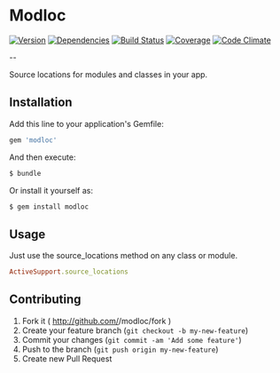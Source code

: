 # Modloc

[![Version](http://allthebadges.io/jwaldrip/modloc/badge_fury.png)](http://allthebadges.io/jwaldrip/modloc/badge_fury)
[![Dependencies](http://allthebadges.io/jwaldrip/modloc/gemnasium.png)](http://allthebadges.io/jwaldrip/modloc/gemnasium)
[![Build Status](http://allthebadges.io/jwaldrip/modloc/travis.png)](http://allthebadges.io/jwaldrip/modloc/travis)
[![Coverage](http://allthebadges.io/jwaldrip/modloc/coveralls.png)](http://allthebadges.io/jwaldrip/modloc/coveralls)
[![Code Climate](http://allthebadges.io/jwaldrip/modloc/code_climate.png)](http://allthebadges.io/jwaldrip/modloc/code_climate)

--

Source locations for modules and classes in your app.

## Installation

Add this line to your application's Gemfile:

```ruby
gem 'modloc'
```

And then execute:

```sh
$ bundle
```

Or install it yourself as:

```sh
$ gem install modloc
```

## Usage

Just use the source_locations method on any class or module.

```ruby
ActiveSupport.source_locations
```

## Contributing

1. Fork it ( http://github.com/<my-github-username>/modloc/fork )
2. Create your feature branch (`git checkout -b my-new-feature`)
3. Commit your changes (`git commit -am 'Add some feature'`)
4. Push to the branch (`git push origin my-new-feature`)
5. Create new Pull Request
